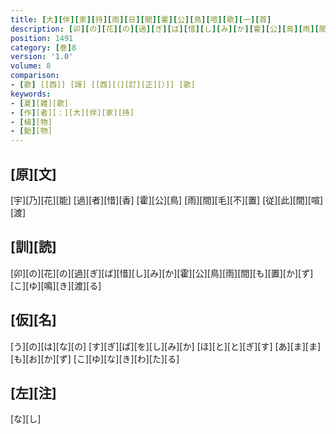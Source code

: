 ```yaml
---
title: [大][伴][家][持][雨][日][聞][霍][公][鳥][喧][歌][一][首]
description: [卯][の][花][の][過][ぎ][ば][惜][し][み][か][霍][公][鳥][雨][間][も][置][か][ず][こ][ゆ][鳴][き][渡][る]
position: 1491
category: [巻]8
version: '1.0'
volume: 8
comparison:
- [歌] [[西]] [謌] [[西][（][訂][正][）]] [歌]
keywords:
- [夏][雑][歌]
- [作][者][：][大][伴][家][持]
- [植][物]
- [動][物]
---
```


## [原][文]

[宇][乃][花][能] [過][者][惜][香] [霍][公][鳥] [雨][間][毛][不][置] [従][此][間][喧][渡]

## [訓][読]

[卯][の][花][の][過][ぎ][ば][惜][し][み][か][霍][公][鳥][雨][間][も][置][か][ず][こ][ゆ][鳴][き][渡][る]

## [仮][名]

[う][の][は][な][の] [す][ぎ][ば][を][し][み][か] [ほ][と][と][ぎ][す] [あ][ま][ま][も][お][か][ず] [こ][ゆ][な][き][わ][た][る]

## [左][注]

[な][し]
